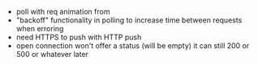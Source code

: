 - poll with req animation from
- "backoff" functionality in polling to increase time between requests when erroring
- need HTTPS to push with HTTP push
- open connection won't offer a status (will be empty) it can still 200 or 500 or whatever later
